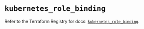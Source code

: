 # `kubernetes_role_binding`

Refer to the Terraform Registry for docs: [`kubernetes_role_binding`](https://registry.terraform.io/providers/hashicorp/kubernetes/2.35.1/docs/resources/role_binding).
